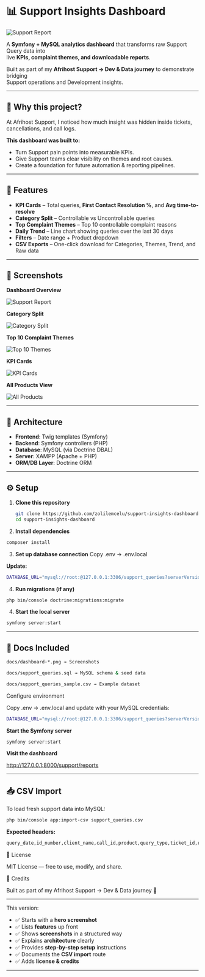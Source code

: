 # 📊 Support Insights Dashboard

![Support Report](docs/dashboard-support-report.png)

A **Symfony + MySQL analytics dashboard** that transforms raw Support Query data into  
live **KPIs, complaint themes, and downloadable reports**.  

Built as part of my **Afrihost Support → Dev & Data journey** to demonstrate bridging  
Support operations and Development insights.

---

## 🎯 Why this project?

At Afrihost Support, I noticed how much insight was hidden inside tickets, cancellations, and call logs.

**This dashboard was built to:**

- Turn Support pain points into measurable KPIs.
- Give Support teams clear visibility on themes and root causes.
- Create a foundation for future automation & reporting pipelines.

---

## 🚀 Features

- **KPI Cards** – Total queries, **First Contact Resolution %**, and **Avg time-to-resolve**  
- **Category Split** – Controllable vs Uncontrollable queries  
- **Top Complaint Themes** – Top 10 controllable complaint reasons  
- **Daily Trend** – Line chart showing queries over the last 30 days  
- **Filters** – Date range + Product dropdown  
- **CSV Exports** – One-click download for Categories, Themes, Trend, and Raw data  

---

## 📸 Screenshots

**Dashboard Overview**  

![Support Report](docs/dashboard-support-report.png)

**Category Split**  

![Category Split](docs/dashboard-split.png)

**Top 10 Complaint Themes**  

![Top 10 Themes](docs/dashboard-top-10-themes.png)

**KPI Cards**  

![KPI Cards](docs/dashboard-kpis.png)

**All Products View**  

![All Products](docs/dashboard-all-products.png)

---

## 🧱 Architecture

- **Frontend**: Twig templates (Symfony)  
- **Backend**: Symfony controllers (PHP)  
- **Database**: MySQL (via Doctrine DBAL)  
- **Server**: XAMPP (Apache + PHP)  
- **ORM/DB Layer**: Doctrine ORM  

---

## ⚙️ Setup

1. **Clone this repository**
   ```bash
   git clone https://github.com/zolilemcelu/support-insights-dashboard.git
   cd support-insights-dashboard

2. **Install dependencies**
```bash
composer install
```

3. **Set up database connection**
Copy .env → .env.local

**Update:**
```bash
DATABASE_URL="mysql://root:@127.0.0.1:3306/support_queries?serverVersion=10.4&charset=utf8mb4"
```

4. **Run migrations (if any)**
```bash
php bin/console doctrine:migrations:migrate
```

4. **Start the local server**
```bash
symfony server:start
```

---

## 📂 Docs Included

```bash
docs/dashboard-*.png → Screenshots
```
```bash
docs/support_queries.sql → MySQL schema & seed data
```
```bash
docs/support_queries_sample.csv → Example dataset
```

Configure environment

Copy .env → .env.local and update with your MySQL credentials:
```bash
DATABASE_URL="mysql://root:@127.0.0.1:3306/support_queries?serverVersion=10.4&charset=utf8mb4"
```


**Start the Symfony server**
```bash
symfony server:start
```


**Visit the dashboard**

http://127.0.0.1:8000/support/reports

---

## 📥 CSV Import

To load fresh support data into MySQL:
```bash
php bin/console app:import-csv support_queries.csv
```

**Expected headers:**
```bash
query_date,id_number,client_name,call_id,product,query_type,ticket_id,reason_verbatim,reason_normalized,category,action_taken,first_contact_resolution,time_to_resolve,complaint_theme,mojo_notes,mojo_account,notes,in_period
```

📄 License

MIT License — free to use, modify, and share.

🙌 Credits

Built as part of my Afrihost Support → Dev & Data journey 🚀


---

This version:  
- ✅ Starts with a **hero screenshot**  
- ✅ Lists **features** up front  
- ✅ Shows **screenshots** in a structured way  
- ✅ Explains **architecture** clearly  
- ✅ Provides **step-by-step setup** instructions  
- ✅ Documents the **CSV import** route  
- ✅ Adds **license & credits**  

---
